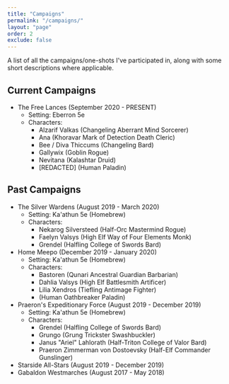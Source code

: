 ```yaml
---
title: "Campaigns"
permalink: "/campaigns/"
layout: "page"
order: 2
exclude: false
---
```


A list of all the campaigns/one-shots I've participated in, along with some short descriptions where applicable. 

## Current Campaigns

- The Free Lances (September 2020 - PRESENT)
  - Setting: Eberron 5e
  - Characters:
    - Alzarif Valkas (Changeling Aberrant Mind Sorcerer)
    - Ana (Khoravar Mark of Detection Death Cleric)
    - Bee / Diva Thiccums (Changeling Bard)
    - Gallywix (Goblin Rogue)
    - Nevitana (Kalashtar Druid)
    - [REDACTED] (Human Paladin)

## Past Campaigns

- The Silver Wardens (August 2019 - March 2020)
  - Setting: Ka'athun 5e (Homebrew)
  - Characters:
    - Nekarog Silversteed (Half-Orc Mastermind Rogue)
    - Faelyn Valsys (High Elf Way of Four Elements Monk)
    - Grendel (Halfling College of Swords Bard)
- Home Meepo (December 2019 - January 2020)
  - Setting: Ka'athun 5e (Homebrew)
  - Characters:
    - Bastoren (Qunari Ancestral Guardian Barbarian)
    - Dahlia Valsys (High Elf Battlesmith Artificer)
    - Lilia Xendros (Tiefling Antimage Fighter)
    - (Human Oathbreaker Paladin)
- Praeron's Expeditionary Force (August 2019 - December 2019)
  - Setting: Ka'athun 5e (Homebrew)
  - Characters:
    - Grendel (Halfling College of Swords Bard)
    - Grungo (Grung Trickster Swashbuckler)
    - Janus "Ariel" Lahlorath (Half-Triton College of Valor Bard)
    - Praeron Zimmerman von Dostoevsky (Half-Elf Commander Gunslinger)
- Starside All-Stars (August 2019 - December 2019)
- Gabaldon Westmarches (August 2017 - May 2018)
